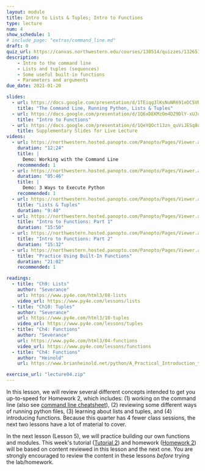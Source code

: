 ```yaml
---
layout: module
title: Intro to Lists & Tuples; Intro to Functions
type: lecture
num: 4
show_schedule: 1
# include_page: "extras/command_line.md"
draft: 0
quiz_url: https://canvas.northwestern.edu/courses/130514/quizzes/132651
description:
    - Intro to the command line
    - Lists and tuples (sequences)
    - Some useful built-in functions
    - Parameters and arguments
due_date: 2021-01-20

slides:
  - url: https://docs.google.com/presentation/d/1TEiqg3lKsNuNR691eDC5VRuCw4YfeueetT8mse2GrUM/edit?usp=sharing
    title: "The Command Line, Running Python, Lists & Tuples"
  - url: https://docs.google.com/presentation/d/1Q6xDEKMzOm4DZ9DlY-xUJcKv6-3avDpFVXnsK0CPQlI/edit?usp=sharing
    title: "Intro to Functions"
  - url: https://docs.google.com/presentation/d/1QeYQOct13zn_quViJESq8uhc5DZNgiJp3Bbugh46bSM/edit?usp=sharing
    title: Supplementary Slides for Live Lecture
videos:   
  - url: https://northwestern.hosted.panopto.com/Panopto/Pages/Viewer.aspx?id=49f0eb95-edc7-42b3-bbc9-aca000063b13
    duration: "12:24"
    title: |
      Demo: Working with the Command Line
    recommended: 1
  - url: https://northwestern.hosted.panopto.com/Panopto/Pages/Viewer.aspx?id=7d22a52f-f603-4882-bc73-aca000063a82
    duration: "05:46"
    title: |
      Demo: 3 Ways to Execute Python
    recommended: 1
  - url: https://northwestern.hosted.panopto.com/Panopto/Pages/Viewer.aspx?id=36f9a783-6762-4aa2-a3fc-aca000063a1b
    title: "Lists & Tuples"
    duration: "9:40"
  - url: https://northwestern.hosted.panopto.com/Panopto/Pages/Viewer.aspx?id=657e4bd2-ab44-4aa0-95ed-aca000063655
    title: "Intro to Functions: Part 1"
    duration: "15:50"
  - url: https://northwestern.hosted.panopto.com/Panopto/Pages/Viewer.aspx?id=5d2fea91-6caa-4e6c-a6a0-aca0000635db
    title: "Intro to Functions: Part 2"
    duration: "15:32"
  - url: https://northwestern.hosted.panopto.com/Panopto/Pages/Viewer.aspx?id=b5977462-323e-4ef8-8f01-ac430031a599
    title: "Practice Using Built-In Functions"
    duration: "21:02"
    recommended: 1

readings:
  - title: "Ch9: Lists"
    author: "Severance"
    url: https://www.py4e.com/html3/08-lists
    video_url: https://www.py4e.com/lessons/lists
  - title: "Ch10: Tuples"
    author: "Severance"
    url: https://www.py4e.com/html3/10-tuples
    video_url: https://www.py4e.com/lessons/tuples
  - title: "Ch4: Functions"
    author: "Severance"
    url: https://www.py4e.com/html3/04-functions
    video_url: https://www.py4e.com/lessons/functions
  - title: "Ch4: Functions"
    author: "Heinold"
    url: https://www.brianheinold.net/python/A_Practical_Introduction_to_Python_Programming_Heinold.pdf

exercise_url: "lecture04.zip"
---
```


In this lesson, we will review several different concepts intended to get you up-to-speed for Homework 2, which includes: (1) working on the command line (also see [command line cheatsheet](../resources/command-line-cheatsheet/)), (2) reviewing some different ways of running python files, (3) learning about lists and tuples, and (4) introducing functions. Because this quarter has 4 fewer class sessions, the next two lessons have a lot of material to cover.

In the next lesson (Lesson 5), we will practice building our own functions and modules. This week's tutorial ([Tutorial 2](../assignments/tutorial02)) and homework ([Homework 2](../assignments/hw2)) will be based on content reviewed in this lesson and the next one. You are strongly encouraged to review the content in these lessons *before* trying the lab/homework.